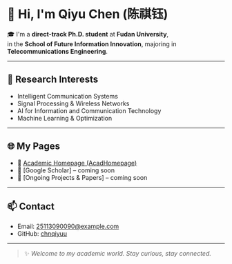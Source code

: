 # 👋 Hi, I'm Qiyu Chen (陈祺钰)

🎓 I'm a **direct-track Ph.D. student** at **Fudan University**,  
in the **School of Future Information Innovation**, majoring in **Telecommunications Engineering**.

---

## 🔬 Research Interests

- Intelligent Communication Systems  
- Signal Processing & Wireless Networks  
- AI for Information and Communication Technology  
- Machine Learning & Optimization

---

## 🌐 My Pages

- 🔗 [Academic Homepage (AcadHomepage)](https://chnqiyuu.github.io/)
- 📄 [Google Scholar] – coming soon
- 🧠 [Ongoing Projects & Papers] – coming soon

---

## 📫 Contact

- Email: 25113090090@example.com
- GitHub: [chnqiyuu](https://github.com/chnqiyuu)

---

> ✨ *Welcome to my academic world. Stay curious, stay connected.*
